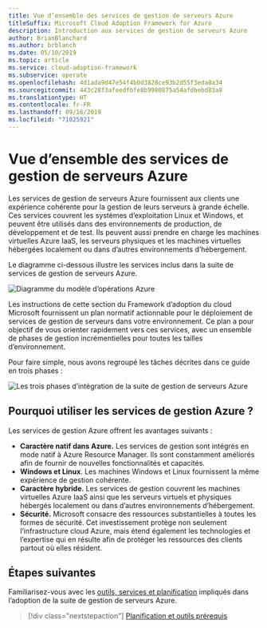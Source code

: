 ```yaml
---
title: Vue d’ensemble des services de gestion de serveurs Azure
titleSuffix: Microsoft Cloud Adoption Framework for Azure
description: Introduction aux services de gestion de serveurs Azure
author: BrianBlanchard
ms.author: brblanch
ms.date: 05/10/2019
ms.topic: article
ms.service: cloud-adoption-framework
ms.subservice: operate
ms.openlocfilehash: 4d1ada9d47e54f4b0d3828ce93b2d55f3eda8a34
ms.sourcegitcommit: 443c28f3afeedfbfe8b9980875a54afdbebd83a8
ms.translationtype: HT
ms.contentlocale: fr-FR
ms.lasthandoff: 09/16/2019
ms.locfileid: "71025921"
---
```

# <a name="overview-of-azure-server-management-services"></a>Vue d’ensemble des services de gestion de serveurs Azure

Les services de gestion de serveurs Azure fournissent aux clients une expérience cohérente pour la gestion de leurs serveurs à grande échelle. Ces services couvrent les systèmes d’exploitation Linux et Windows, et peuvent être utilisés dans des environnements de production, de développement et de test. Ils peuvent aussi prendre en charge les machines virtuelles Azure IaaS, les serveurs physiques et les machines virtuelles hébergées localement ou dans d’autres environnements d’hébergement. 

Le diagramme ci-dessous illustre les services inclus dans la suite de services de gestion de serveurs Azure. 

![Diagramme du modèle d’opérations Azure](./media/operations-diagram.png)

Les instructions de cette section du Framework d’adoption du cloud Microsoft fournissent un plan normatif actionnable pour le déploiement de services de gestion de serveurs dans votre environnement. Ce plan a pour objectif de vous orienter rapidement vers ces services, avec un ensemble de phases de gestion incrémentielles pour toutes les tailles d’environnement.

Pour faire simple, nous avons regroupé les tâches décrites dans ce guide en trois phases :

![Les trois phases d’intégration de la suite de gestion de serveurs Azure](./media/operations-stages.png)

<!-- markdownlint-disable MD026 -->

## <a name="why-use-azure-management-services"></a>Pourquoi utiliser les services de gestion Azure ?

Les services de gestion Azure offrent les avantages suivants :

- **Caractère natif dans Azure.** Les services de gestion sont intégrés en mode natif à Azure Resource Manager. Ils sont constamment améliorés afin de fournir de nouvelles fonctionnalités et capacités.
- **Windows et Linux**. Les machines Windows et Linux fournissent la même expérience de gestion cohérente.
- **Caractère hybride.** Les services de gestion couvrent les machines virtuelles Azure IaaS ainsi que les serveurs virtuels et physiques hébergés localement ou dans d’autres environnements d’hébergement.
- **Sécurité.** Microsoft consacre des ressources substantielles à toutes les formes de sécurité. Cet investissement protège non seulement l’infrastructure cloud Azure, mais étend également les technologies et l’expertise qui en résulte afin de protéger les ressources des clients partout où elles résident.

## <a name="next-steps"></a>Étapes suivantes

Familiarisez-vous avec les [outils, services et planification](./prerequisites.md) impliqués dans l’adoption de la suite de gestion de serveurs Azure.

> [!div class="nextstepaction"]
> [Planification et outils prérequis](./prerequisites.md)
